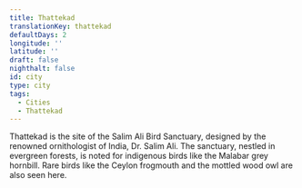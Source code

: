 ```yaml
---
title: Thattekad
translationKey: thattekad
defaultDays: 2
longitude: ''
latitude: ''
draft: false
nighthalt: false
id: city
type: city
tags:
  - Cities
  - Thattekad
---
```

Thattekad is the site of the Salim Ali Bird Sanctuary, designed by the renowned ornithologist of India, Dr. Salim Ali. The sanctuary, nestled in evergreen forests, is noted for indigenous birds like the Malabar grey hornbill. Rare birds like the Ceylon frogmouth and the mottled wood owl are also seen here.
